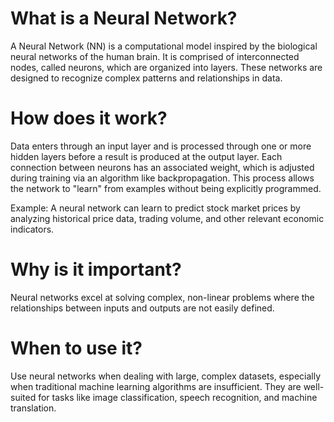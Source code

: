 # What is a Neural Network?
A Neural Network (NN) is a computational model inspired by the biological neural networks of the human brain. It is comprised of interconnected nodes, called neurons, which are organized into layers. These networks are designed to recognize complex patterns and relationships in data.

# How does it work?
Data enters through an input layer and is processed through one or more hidden layers before a result is produced at the output layer. Each connection between neurons has an associated weight, which is adjusted during training via an algorithm like backpropagation. This process allows the network to "learn" from examples without being explicitly programmed.

Example: A neural network can learn to predict stock market prices by analyzing historical price data, trading volume, and other relevant economic indicators.

# Why is it important?
Neural networks excel at solving complex, non-linear problems where the relationships between inputs and outputs are not easily defined. 

# When to use it?
Use neural networks when dealing with large, complex datasets, especially when traditional machine learning algorithms are insufficient. They are well-suited for tasks like image classification, speech recognition, and machine translation.


